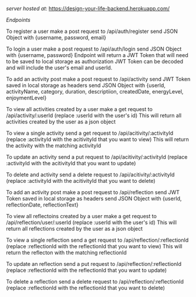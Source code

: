 *server hosted at*: https://design-your-life-backend.herokuapp.com/

*Endpoints* 

To register a user make a post request to /api/auth/register
    send JSON Object with {username, password, email}

To login a user make a post request to /api/auth/login
    send JSON Object with {username, password}
    Endpoint will return a JWT Token that will need to be saved to local storage as authorization
    JWT Token can be decoded and will include the user's email and userId.

To add an activity post make a post request to /api/activity
    send JWT Token saved in local storage as headers
    send JSON Object with {userId, activityName, category, duration, descriptiion, createdDate, energyLevel, enjoymentLevel}

To view all activities created by a user make a get request to /api/activity/:userId (replace :userId with the user's id)
    This will return all activities created by the user as a json object

To view a single activity send a get request to /api/acitivity/:activityId (replace :activityId with the acitivityId that you want to view) 
    This will return the activity with the matching activityId

To update an activity send a put request to /api/acitivity/:activityId (replace :activityId with the acitivityId that you want to update) 

To delete and activity send a delete request to /api/acitivity/:activityId (replace :activityId with the acitivityId that you want to delete) 

To add an activity post make a post request to /api/reflection
    send JWT Token saved in local storage as headers
    send JSON Object with {userId, reflectionDate, reflectionText}

To view all reflectoins created by a user make a get request to /api/reflection/user/:userId (replace :userId with the user's id)
    This will return all reflections created by the user as a json object

To view a single reflection send a get request to /api/reflection/:reflectionId (replace :reflectionId with the reflectionId that you want to view) 
    This will return the reflecton with the matching reflectionId

To update an reflection send a put request to /api/reflection/:reflectionId (replace :reflectionId with the reflectionId that you want to update) 

To delete a reflection send a delete request to /api/reflection/:reflectionId (replace :reflectionId with the reflectionId that you want to delete) 